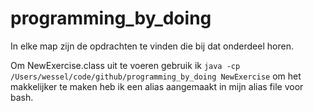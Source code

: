 # programming_by_doing

In elke map zijn de opdrachten te vinden die bij dat onderdeel horen.

Om NewExercise.class uit te voeren gebruik ik `java -cp /Users/wessel/code/github/programming_by_doing NewExercise` om het makkelijker te maken heb ik een alias aangemaakt in mijn alias file voor bash.
